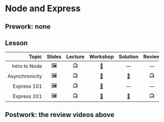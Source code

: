 # Node and Express

## Prework: none

## Lesson

Topic | Slides | Lecture | Workshop | Solution | Review
-----:|:------:|:-------:|:--------:|:--------:|:-----:
Intro to Node | [🖼️][ne-1a] | [📺][ne-1b] | [🔬][ne-1c] | — | —
Asynchronicity| [🖼️][ne-2a] | [📺][ne-2b] | [🤝][ne-2c] | [👾][ne-2d] | [📺][ne-2e]
Express 101 | [🖼️][ne-3a] | [📺][ne-3b] | [🔬][ne-3c] | — | —
Express 201 | [🖼️][ne-4a] | [📺][ne-4b] | [🤝][ne-4c] | [👾][ne-4d] | [📺][ne-4e]

[ne-1a]: 1-intro-to-node/Intro%20to%20Node.pdf
[ne-1b]: https://youtu.be/vh78bcUlDO0
[ne-1c]: https://learn.fullstackacademy.com/workshop/5a3940d8dc3d510004d72bc5/landing
[ne-2a]: 2-asynchronicity/Asynchronicity.pdf
[ne-2b]: https://youtu.be/-CAhjI0fVwU
[ne-2c]: https://learn.fullstackacademy.com/workshop/5a391504cb229b00046e7c1b/landing
[ne-2d]: 2-asynchronicity/PairExercise.NodeShell
[ne-2e]: https://youtu.be/UZ5MO-5a2yI?t=2m46s
[ne-3a]: 3-express-101/Express%20101.pdf
[ne-3b]: https://youtu.be/rWtuMUhPNqg
[ne-3c]: https://learn.fullstackacademy.com/workshop/59e7949019602f0004fb6478/landing
[ne-4a]: 4-express-201/Expres%20201.pdf
[ne-4b]: https://youtu.be/rfc_iMtoHbc
[ne-4c]: https://learn.fullstackacademy.com/workshop/5a4d61bc0c5a0e000441eac0/landing
[ne-4d]: 4-express-201/PairExercise.Wizard-news-pt1
[ne-4e]: https://youtu.be/UZ5MO-5a2yI?t=25m7s

## Postwork: the review videos above
